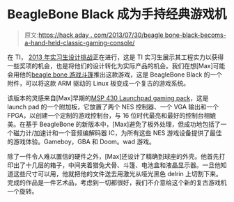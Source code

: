 # BeagleBone Black 成为手持经典游戏机

> 原文:[https://hack aday . com/2013/07/30/beagle bone-black-becoms-a-hand-held-classic-gaming-console/](https://hackaday.com/2013/07/30/beaglebone-black-becomes-a-handheld-classic-gaming-console/)

在 TI， [2013 年实习生设计挑战](http://processors.wiki.ti.com/index.php/2013_Intern_Design_Challenge)正在进行，这是 TI 实习生展示其工程实力以获得一些奖项的机会，也是将他们的设计转化为实际产品的机会。我们在想[Max]可能会用他的[beagle bone 游戏斗篷](http://bear24rw.blogspot.com/2013/07/beaglebone-gamingcape.html)推出这款游戏，这是 BeagleBone Black 的一个附件，可以将这款 ARM 驱动的 Linux 板变成一个复古的游戏系统。

该版本的灵感来自[Max]早期的[MSP 430 Launchpad gaming pack](http://bear24rw.blogspot.com/2012/07/msp430-launchpad-gamingpack.html)，这是 launch pad 的一个附加板，它放置了两个 NES 控制器、一个 VGA 输出和一个 FPGA，以创建一个定制的游戏控制台，与 16 位时代最亮和最好的控制台相媲美。在基于 BeagleBone 的新版本中，[Max]避免了板外处理，但成功地包括了一个磁力计/加速计和一个音频编解码器 IC，为所有这些 NES 游戏设备提供了最佳的游戏体验。Gameboy，GBA 和 Doom。wad 游戏。

除了一件令人难以置信的硬件之外，[Max]还设计了精确到球座的外壳。他首先打印出了十几层的箱子，中间夹着猎兔犬骨、斗篷、电池盒和液晶显示器。一旦他知道这些尺寸可以用，他就把他的文件送去用激光从哑光黑色 delrin 上切割下来。完成的作品是一件艺术品，考虑到一切都很好，我们不介意给这个新的复古游戏机一个旋转。